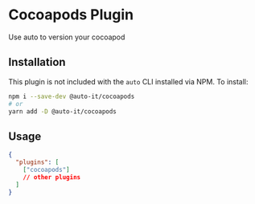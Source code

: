 # Cocoapods Plugin

Use auto to version your cocoapod

## Installation

This plugin is not included with the `auto` CLI installed via NPM. To install:

```sh
npm i --save-dev @auto-it/cocoapods
# or
yarn add -D @auto-it/cocoapods
```

## Usage

```json
{
  "plugins": [
    ["cocoapods"]
    // other plugins
  ]
}
```
